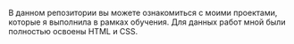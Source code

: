 В данном репозитории вы можете ознакомиться с моими проектами, которые я выполнила в рамках обучения. Для данных работ мной были полностью освоены HTML и CSS.
